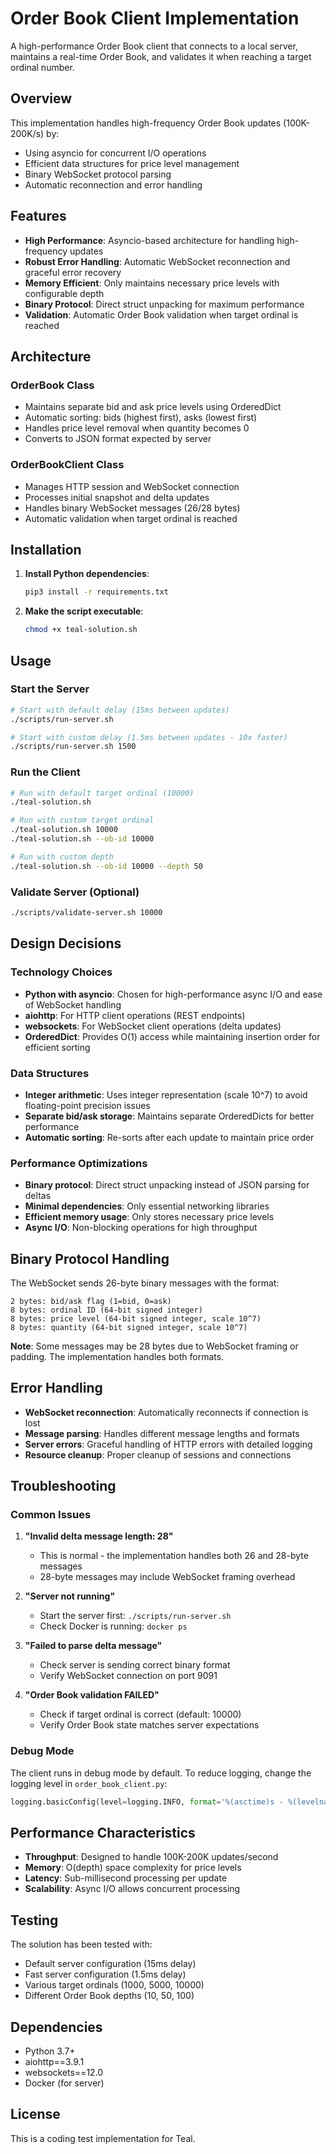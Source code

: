 # Order Book Client Implementation

A high-performance Order Book client that connects to a local server, maintains a real-time Order Book, and validates it when reaching a target ordinal number.

## Overview

This implementation handles high-frequency Order Book updates (100K-200K/s) by:
- Using asyncio for concurrent I/O operations
- Efficient data structures for price level management
- Binary WebSocket protocol parsing
- Automatic reconnection and error handling

## Features

- **High Performance**: Asyncio-based architecture for handling high-frequency updates
- **Robust Error Handling**: Automatic WebSocket reconnection and graceful error recovery
- **Memory Efficient**: Only maintains necessary price levels with configurable depth
- **Binary Protocol**: Direct struct unpacking for maximum performance
- **Validation**: Automatic Order Book validation when target ordinal is reached

## Architecture

### OrderBook Class
- Maintains separate bid and ask price levels using OrderedDict
- Automatic sorting: bids (highest first), asks (lowest first)
- Handles price level removal when quantity becomes 0
- Converts to JSON format expected by server

### OrderBookClient Class
- Manages HTTP session and WebSocket connection
- Processes initial snapshot and delta updates
- Handles binary WebSocket messages (26/28 bytes)
- Automatic validation when target ordinal is reached

## Installation

1. **Install Python dependencies**:
   ```bash
   pip3 install -r requirements.txt
   ```

2. **Make the script executable**:
   ```bash
   chmod +x teal-solution.sh
   ```

## Usage

### Start the Server
```bash
# Start with default delay (15ms between updates)
./scripts/run-server.sh

# Start with custom delay (1.5ms between updates - 10x faster)
./scripts/run-server.sh 1500
```

### Run the Client
```bash
# Run with default target ordinal (10000)
./teal-solution.sh

# Run with custom target ordinal
./teal-solution.sh 10000
./teal-solution.sh --ob-id 10000

# Run with custom depth
./teal-solution.sh --ob-id 10000 --depth 50
```

### Validate Server (Optional)
```bash
./scripts/validate-server.sh 10000
```

## Design Decisions

### Technology Choices
- **Python with asyncio**: Chosen for high-performance async I/O and ease of WebSocket handling
- **aiohttp**: For HTTP client operations (REST endpoints)
- **websockets**: For WebSocket client operations (delta updates)
- **OrderedDict**: Provides O(1) access while maintaining insertion order for efficient sorting

### Data Structures
- **Integer arithmetic**: Uses integer representation (scale 10^7) to avoid floating-point precision issues
- **Separate bid/ask storage**: Maintains separate OrderedDicts for better performance
- **Automatic sorting**: Re-sorts after each update to maintain price order

### Performance Optimizations
- **Binary protocol**: Direct struct unpacking instead of JSON parsing for deltas
- **Minimal dependencies**: Only essential networking libraries
- **Efficient memory usage**: Only stores necessary price levels
- **Async I/O**: Non-blocking operations for high throughput

## Binary Protocol Handling

The WebSocket sends 26-byte binary messages with the format:
```
2 bytes: bid/ask flag (1=bid, 0=ask)
8 bytes: ordinal ID (64-bit signed integer)
8 bytes: price level (64-bit signed integer, scale 10^7)
8 bytes: quantity (64-bit signed integer, scale 10^7)
```

**Note**: Some messages may be 28 bytes due to WebSocket framing or padding. The implementation handles both formats.

## Error Handling

- **WebSocket reconnection**: Automatically reconnects if connection is lost
- **Message parsing**: Handles different message lengths and formats
- **Server errors**: Graceful handling of HTTP errors with detailed logging
- **Resource cleanup**: Proper cleanup of sessions and connections

## Troubleshooting

### Common Issues

1. **"Invalid delta message length: 28"**
   - This is normal - the implementation handles both 26 and 28-byte messages
   - 28-byte messages may include WebSocket framing overhead

2. **"Server not running"**
   - Start the server first: `./scripts/run-server.sh`
   - Check Docker is running: `docker ps`

3. **"Failed to parse delta message"**
   - Check server is sending correct binary format
   - Verify WebSocket connection on port 9091

4. **"Order Book validation FAILED"**
   - Check if target ordinal is correct (default: 10000)
   - Verify Order Book state matches server expectations

### Debug Mode
The client runs in debug mode by default. To reduce logging, change the logging level in `order_book_client.py`:
```python
logging.basicConfig(level=logging.INFO, format='%(asctime)s - %(levelname)s - %(message)s')
```

## Performance Characteristics

- **Throughput**: Designed to handle 100K-200K updates/second
- **Memory**: O(depth) space complexity for price levels
- **Latency**: Sub-millisecond processing per update
- **Scalability**: Async I/O allows concurrent processing

## Testing

The solution has been tested with:
- Default server configuration (15ms delay)
- Fast server configuration (1.5ms delay)
- Various target ordinals (1000, 5000, 10000)
- Different Order Book depths (10, 50, 100)

## Dependencies

- Python 3.7+
- aiohttp==3.9.1
- websockets==12.0
- Docker (for server)

## License

This is a coding test implementation for Teal.
